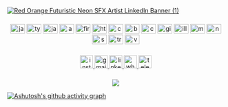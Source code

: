 <a href="https://im.ge/i/Ohr3of"><img src="https://i.im.ge/2022/08/22/Ohr3of.Red-Orange-Futuristic-Neon-SFX-Artist-LinkedIn-Banner-1.gif" alt="Red Orange Futuristic Neon SFX Artist LinkedIn Banner (1)" border="0"></a>


###

<div align="center">
  <img src="https://cdn.jsdelivr.net/gh/devicons/devicon/icons/javascript/javascript-original.svg" height="22" width="34" alt="javascript logo"  />
  <img src="https://cdn.jsdelivr.net/gh/devicons/devicon/icons/typescript/typescript-plain.svg" height="22" width="34" alt="typescript logo"  />
  <img src="https://cdn.jsdelivr.net/gh/devicons/devicon/icons/java/java-original.svg" height="22" width="34" alt="java logo"  />
  <img src="https://cdn.jsdelivr.net/gh/devicons/devicon/icons/angularjs/angularjs-original.svg" height="22" width="34" alt="angularjs logo"  />
  <img src="https://cdn.jsdelivr.net/gh/devicons/devicon/icons/firebase/firebase-plain.svg" height="22" width="34" alt="firebase logo"  />
  <img src="https://cdn.jsdelivr.net/gh/devicons/devicon/icons/html5/html5-original.svg" height="22" width="34" alt="html5 logo"  />
  <img src="https://cdn.jsdelivr.net/gh/devicons/devicon/icons/css3/css3-original.svg" height="22" width="34" alt="css3 logo"  />
  <img src="https://cdn.jsdelivr.net/gh/devicons/devicon/icons/bootstrap/bootstrap-original.svg" height="22" width="34" alt="bootstrap logo"  />
  <img src="https://cdn.jsdelivr.net/gh/devicons/devicon/icons/canva/canva-original.svg" height="22" width="34" alt="canva logo"  />
  <img src="https://cdn.jsdelivr.net/gh/devicons/devicon/icons/git/git-original.svg" height="22" width="34" alt="git logo"  />
  <img src="https://cdn.jsdelivr.net/gh/devicons/devicon/icons/illustrator/illustrator-plain.svg" height="22" width="34" alt="illustrator logo"  />
  <img src="https://cdn.jsdelivr.net/gh/devicons/devicon/icons/mysql/mysql-original.svg" height="22" width="34" alt="mysql logo"  />
  <img src="https://cdn.jsdelivr.net/gh/devicons/devicon/icons/nodejs/nodejs-original.svg" height="22" width="34" alt="nodejs logo"  />
  <img src="https://cdn.jsdelivr.net/gh/devicons/devicon/icons/spring/spring-original.svg" height="22" width="34" alt="spring logo"  />
  <img src="https://cdn.jsdelivr.net/gh/devicons/devicon/icons/trello/trello-plain.svg" height="22" width="34" alt="trello logo"  />
  <img src="https://cdn.jsdelivr.net/gh/devicons/devicon/icons/vscode/vscode-original.svg" height="22" width="34" alt="vscode logo"  />
</div>

###

<div align="center">
  <a href="https://www.instagram.com/eng.biagoncalves/" target="_blank">
    <img src="https://img.shields.io/static/v1?message=Instagram&logo=instagram&label=&color=E4405F&logoColor=white&labelColor=&style=for-the-badge" height="30" alt="instagram logo"  />
  </a>
  <a href="mailto:bianca.adm01@gmail.com" target="_blank">
    <img src="https://img.shields.io/static/v1?message=Gmail&logo=gmail&label=&color=D14836&logoColor=white&labelColor=&style=for-the-badge" height="30" alt="gmail logo"  />
  </a>
  <a href="https://www.linkedin.com/in/bianca-gon%C3%A7alves-76b1a6111/" target="_blank">
    <img src="https://img.shields.io/static/v1?message=LinkedIn&logo=linkedin&label=&color=0077B5&logoColor=white&labelColor=&style=for-the-badge" height="30" alt="linkedin logo"  />
  </a>
  <a href="https://wa.me/5571999086721" target="_blank">
    <img src="https://img.shields.io/static/v1?message=Whatsapp&logo=whatsapp&label=&color=25D366&logoColor=white&labelColor=&style=for-the-badge" height="30" alt="whatsapp logo"  />
  </a>
  <a href="https://t.me/BiaGoncalves" target="_blank">
    <img src="https://img.shields.io/static/v1?message=Telegram&logo=telegram&label=&color=2CA5E0&logoColor=white&labelColor=&style=for-the-badge" height="30" alt="telegram logo"  />
  </a>
</div>

###

<div align="center">
  <img src="https://profile-counter.glitch.me/Bianca-goncalvess/count.svg?"  />
</div>

[![Ashutosh's github activity graph](https://activity-graph.herokuapp.com/graph?username=Bianca-goncalvess&bg_color=0D1117&color=708090&line=D94100&hide_border=true&point=7C14FA&area=true&hide_title=true&custom_title=)](https://github.com/bianca-goncalvess/github-readme-activity-graph)

###
